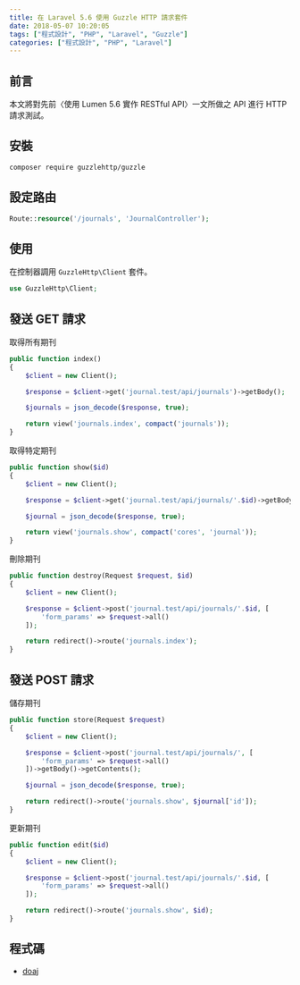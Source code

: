 ```yaml
---
title: 在 Laravel 5.6 使用 Guzzle HTTP 請求套件
date: 2018-05-07 10:20:05
tags: ["程式設計", "PHP", "Laravel", "Guzzle"]
categories: ["程式設計", "PHP", "Laravel"]
---
```


## 前言

本文將對先前〈使用 Lumen 5.6 實作 RESTful API〉一文所做之 API 進行 HTTP 請求測試。

## 安裝

```BASH
composer require guzzlehttp/guzzle
```

## 設定路由

```PHP
Route::resource('/journals', 'JournalController');
```

## 使用

在控制器調用 `GuzzleHttp\Client` 套件。

```PHP
use GuzzleHttp\Client;
```

## 發送 GET 請求

取得所有期刊

```PHP
public function index()
{
    $client = new Client();

    $response = $client->get('journal.test/api/journals')->getBody();

    $journals = json_decode($response, true);

    return view('journals.index', compact('journals'));
}
```

取得特定期刊

```PHP
public function show($id)
{
    $client = new Client();

    $response = $client->get('journal.test/api/journals/'.$id)->getBody();

    $journal = json_decode($response, true);

    return view('journals.show', compact('cores', 'journal'));
}
```

刪除期刊

```PHP
public function destroy(Request $request, $id)
{
    $client = new Client();

    $response = $client->post('journal.test/api/journals/'.$id, [
        'form_params' => $request->all()
    ]);

    return redirect()->route('journals.index');
}
```

## 發送 POST 請求

儲存期刊

```PHP
public function store(Request $request)
{
    $client = new Client();

    $response = $client->post('journal.test/api/journals/', [
        'form_params' => $request->all()
    ])->getBody()->getContents();

    $journal = json_decode($response, true);

    return redirect()->route('journals.show', $journal['id']);
}
```

更新期刊

```PHP
public function edit($id)
{
    $client = new Client();

    $response = $client->post('journal.test/api/journals/'.$id, [
        'form_params' => $request->all()
    ]);

    return redirect()->route('journals.show', $id);
}
```

## 程式碼

- [doaj](https://github.com/memochou1993/doaj)
